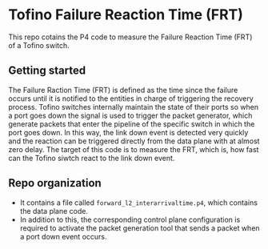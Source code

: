 # Tofino Failure Reaction Time (FRT)
This repo cotains the P4 code to measure the Failure Reaction Time (FRT) of a Tofino switch.


## Getting started
The Failure Raction Time (FRT) is defined as the time since the failure occurs until it is notified to the entities in charge of triggering the recovery process. Tofino switches internally maintain the state of their ports so when a port goes down the signal is used to trigger the packet generator, which generate packets that enter the pipeline of the specific switch in which the port goes down. In this way, the link down event is detected very quickly and the reaction can be triggered directly from the data plane with at almost zero delay. The target of this code is to measure the FRT, which is, how fast can the Tofino siwtch react to the link down event.

## Repo organization
- It contains a file called `forward_l2_interarrivaltime.p4`, which contains the data plane code.
- In addition to this, the corresponding control plane configuration is required to activate the packet generation tool that sends a packet when a port down event occurs.